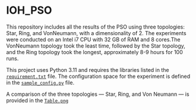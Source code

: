 # IOH_PSO

This repository includes all the results of the PSO using three topologies: Star, Ring, and VonNeumann, with a dimensionality of 2. The experiments were conducted on an Intel i7 CPU with 32 GB of RAM and 8 cores.The VonNeumann topology took the least time, followed by the Star topology, and the Ring topology took the longest, approximately 8-9 hours for 100 runs.


This project uses Python 3.11 and requires the libraries listed in the [`requirement.txt`](./requirement.txt) file. The configuration space for the experiment is defined in the [`sample_config.py`](./sample_config.py) file.

A comparison of the three topologies — Star, Ring, and Von Neumann — is provided in the [`Table.png`](./Table.png)



